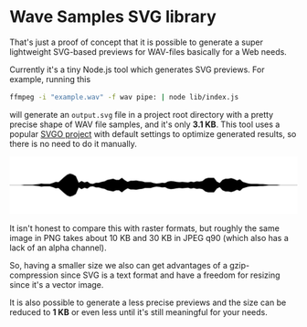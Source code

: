 # Wave Samples SVG library

That's just a proof of concept that it is possible to generate a super lightweight SVG-based previews for WAV-files basically for a Web needs.

Currently it's a tiny Node.js tool which generates SVG previews. For example, running this

```bash
ffmpeg -i "example.wav" -f wav pipe: | node lib/index.js
```

will generate an `output.svg` file in a project root directory with a pretty precise shape of WAV file samples, and it's only **3.1 KB**. This tool uses a popular [SVGO project](https://github.com/svg/svgo) with default settings to optimize generated results, so there is no need to do it manually.

![Preview](https://raw.githubusercontent.com/alexey-detr/wave-samples-svg/master/output.svg?sanitize=true)

It isn't honest to compare this with raster formats, but roughly the same image in PNG takes about 10 KB and 30 KB in JPEG q90 (which also has a lack of an alpha channel).

So, having a smaller size we also can get advantages of a gzip-compression since SVG is a text format and have a freedom for resizing since it's a vector image.

It is also possible to generate a less precise previews and the size can be reduced to **1 KB** or even less until it's still meaningful for your needs.
